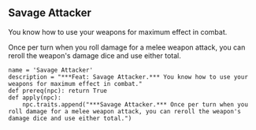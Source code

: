 ## Savage Attacker
You know how to use your weapons for maximum effect in combat.

Once per turn when you roll damage for a melee weapon attack, you can reroll the weapon's damage dice and use either total.

```
name = 'Savage Attacker'
description = "***Feat: Savage Attacker.*** You know how to use your weapons for maximum effect in combat."
def prereq(npc): return True
def apply(npc):
    npc.traits.append("***Savage Attacker.*** Once per turn when you roll damage for a melee weapon attack, you can reroll the weapon's damage dice and use either total.")
```
